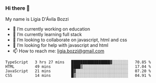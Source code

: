 ### Hi there 👋

My name is Lígia D'Ávila Bozzi

- 🔭 I’m currently working on education
- 🌱 I’m currently learning full stack
- 👯 I’m looking to collaborate on javascript, html and css
- 🤔 I’m looking for help with javascript and html
- 📫 How to reach me: ligia.bozzi@gmail.com

<!--START_SECTION:waka-->
```text
TypeScript   3 hrs 27 mins   █████████████████▓░░░░░░░   70.85 % 
HTML         49 mins         ████▒░░░░░░░░░░░░░░░░░░░░   17.04 % 
JavaScript   21 mins         █▓░░░░░░░░░░░░░░░░░░░░░░░   07.20 % 
CSS          14 mins         █▒░░░░░░░░░░░░░░░░░░░░░░░   04.91 % 
```
<!--END_SECTION:waka-->

<!--
**ligiadavilabozzi/ligiadavilabozzi** is a ✨ _special_ ✨ repository because its `README.md` (this file) appears on your GitHub profile.
-->


